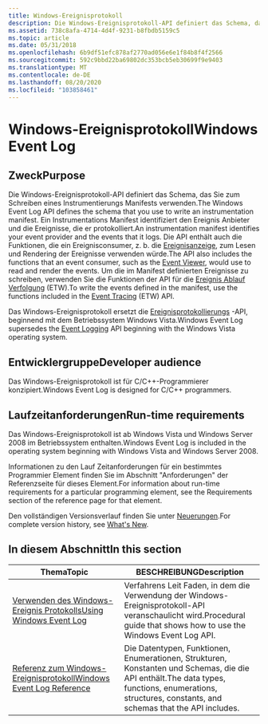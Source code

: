 ```yaml
---
title: Windows-Ereignisprotokoll
description: Die Windows-Ereignisprotokoll-API definiert das Schema, das Sie zum Schreiben eines Instrumentierungs Manifests verwenden.
ms.assetid: 738c8afa-4714-4d4f-9231-b8fbdb5159c5
ms.topic: article
ms.date: 05/31/2018
ms.openlocfilehash: 6b9df51efc878af2770ad056e6e1f84b8f4f2566
ms.sourcegitcommit: 592c9bbd22ba69802dc353bcb5eb30699f9e9403
ms.translationtype: MT
ms.contentlocale: de-DE
ms.lasthandoff: 08/20/2020
ms.locfileid: "103858461"
---
```

# <a name="windows-event-log"></a><span data-ttu-id="cb1de-103">Windows-Ereignisprotokoll</span><span class="sxs-lookup"><span data-stu-id="cb1de-103">Windows Event Log</span></span>

## <a name="purpose"></a><span data-ttu-id="cb1de-104">Zweck</span><span class="sxs-lookup"><span data-stu-id="cb1de-104">Purpose</span></span>

<span data-ttu-id="cb1de-105">Die Windows-Ereignisprotokoll-API definiert das Schema, das Sie zum Schreiben eines Instrumentierungs Manifests verwenden.</span><span class="sxs-lookup"><span data-stu-id="cb1de-105">The Windows Event Log API defines the schema that you use to write an instrumentation manifest.</span></span> <span data-ttu-id="cb1de-106">Ein Instrumentations Manifest identifiziert den Ereignis Anbieter und die Ereignisse, die er protokolliert.</span><span class="sxs-lookup"><span data-stu-id="cb1de-106">An instrumentation manifest identifies your event provider and the events that it logs.</span></span> <span data-ttu-id="cb1de-107">Die API enthält auch die Funktionen, die ein Ereignisconsumer, z. b. die [Ereignisanzeige](/previous-versions/windows/it-pro/windows-server-2008-R2-and-2008/cc766042(v=ws.11)), zum Lesen und Rendering der Ereignisse verwenden würde.</span><span class="sxs-lookup"><span data-stu-id="cb1de-107">The API also includes the functions that an event consumer, such as the [Event Viewer](/previous-versions/windows/it-pro/windows-server-2008-R2-and-2008/cc766042(v=ws.11)), would use to read and render the events.</span></span> <span data-ttu-id="cb1de-108">Um die im Manifest definierten Ereignisse zu schreiben, verwenden Sie die Funktionen der API für die [Ereignis Ablauf Verfolgung](/windows/desktop/ETW/event-tracing-portal) (ETW).</span><span class="sxs-lookup"><span data-stu-id="cb1de-108">To write the events defined in the manifest, use the functions included in the [Event Tracing](/windows/desktop/ETW/event-tracing-portal) (ETW) API.</span></span>

<span data-ttu-id="cb1de-109">Das Windows-Ereignisprotokoll ersetzt die [Ereignisprotokollierungs](/windows/desktop/EventLog/event-logging) -API, beginnend mit dem Betriebssystem Windows Vista.</span><span class="sxs-lookup"><span data-stu-id="cb1de-109">Windows Event Log supersedes the [Event Logging](/windows/desktop/EventLog/event-logging) API beginning with the Windows Vista operating system.</span></span>

## <a name="developer-audience"></a><span data-ttu-id="cb1de-110">Entwicklergruppe</span><span class="sxs-lookup"><span data-stu-id="cb1de-110">Developer audience</span></span>

<span data-ttu-id="cb1de-111">Das Windows-Ereignisprotokoll ist für C/C++-Programmierer konzipiert.</span><span class="sxs-lookup"><span data-stu-id="cb1de-111">Windows Event Log is designed for C/C++ programmers.</span></span>

## <a name="run-time-requirements"></a><span data-ttu-id="cb1de-112">Laufzeitanforderungen</span><span class="sxs-lookup"><span data-stu-id="cb1de-112">Run-time requirements</span></span>

<span data-ttu-id="cb1de-113">Das Windows-Ereignisprotokoll ist ab Windows Vista und Windows Server 2008 im Betriebssystem enthalten.</span><span class="sxs-lookup"><span data-stu-id="cb1de-113">Windows Event Log is included in the operating system beginning with Windows Vista and Windows Server 2008.</span></span>

<span data-ttu-id="cb1de-114">Informationen zu den Lauf Zeitanforderungen für ein bestimmtes Programmier Element finden Sie im Abschnitt "Anforderungen" der Referenzseite für dieses Element.</span><span class="sxs-lookup"><span data-stu-id="cb1de-114">For information about run-time requirements for a particular programming element, see the Requirements section of the reference page for that element.</span></span>

<span data-ttu-id="cb1de-115">Den vollständigen Versionsverlauf finden Sie unter [Neuerungen](what-s-new.md).</span><span class="sxs-lookup"><span data-stu-id="cb1de-115">For complete version history, see [What's New](what-s-new.md).</span></span>

## <a name="in-this-section"></a><span data-ttu-id="cb1de-116">In diesem Abschnitt</span><span class="sxs-lookup"><span data-stu-id="cb1de-116">In this section</span></span>


| <span data-ttu-id="cb1de-117">Thema</span><span class="sxs-lookup"><span data-stu-id="cb1de-117">Topic</span></span>                                                        | <span data-ttu-id="cb1de-118">BESCHREIBUNG</span><span class="sxs-lookup"><span data-stu-id="cb1de-118">Description</span></span>                                                                                       |
|--------------------------------------------------------------|---------------------------------------------------------------------------------------------------|
| [<span data-ttu-id="cb1de-119">Verwenden des Windows-Ereignis Protokolls</span><span class="sxs-lookup"><span data-stu-id="cb1de-119">Using Windows Event Log</span></span>](using-windows-event-log.md)        | <span data-ttu-id="cb1de-120">Verfahrens Leit Faden, in dem die Verwendung der Windows-Ereignisprotokoll-API veranschaulicht wird.</span><span class="sxs-lookup"><span data-stu-id="cb1de-120">Procedural guide that shows how to use the Windows Event Log API.</span></span>                                 |
| [<span data-ttu-id="cb1de-121">Referenz zum Windows-Ereignisprotokoll</span><span class="sxs-lookup"><span data-stu-id="cb1de-121">Windows Event Log Reference</span></span>](windows-event-log-reference.md)| <span data-ttu-id="cb1de-122">Die Datentypen, Funktionen, Enumerationen, Strukturen, Konstanten und Schemas, die die API enthält.</span><span class="sxs-lookup"><span data-stu-id="cb1de-122">The data types, functions, enumerations, structures, constants, and schemas that the API includes.</span></span>|